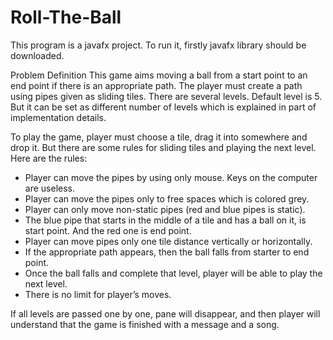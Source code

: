 # Roll-The-Ball
This program is a javafx project. To run it, firstly javafx library should be downloaded.  


Problem Definition 
This game aims moving a ball from a start point to an end point if there is an appropriate path. The player must create a path using pipes given as sliding tiles. There are several levels. Default level is 5. But it can be set as different number of levels which is explained in part of implementation details. 

To play the game, player must choose a tile, drag it into somewhere and drop it. But there are some rules for sliding tiles and playing the next level.
Here are the rules: 
- Player can move the pipes by using only mouse. Keys on the computer are useless.
- Player can move the pipes only to free spaces which is colored grey. 
- Player can only move non-static pipes (red and blue pipes is static).
- The blue pipe that starts in the middle of a tile and has a ball on it, is start point. And the red one is end point.
- Player can move pipes only one tile distance vertically or horizontally. 
- If the appropriate path appears, then the ball falls from starter to end point. 
- Once the ball falls and complete that level, player will be able to play the next level.
- There is no limit for player’s moves. 

If all levels are passed one by one, pane will disappear, and then player will understand that the game is finished with a message and a song.


